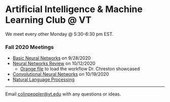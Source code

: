 # Artificial Intelligence & Machine Learning Club @ VT

We meet every other Monday @ 5:30-6:30 pm EST.

### Fall 2020 Meetings
* [Basic Neural Networks](https://docs.google.com/presentation/d/1avIj--PoR2UvWB3W4_K5OGcz8uXfxlO9fUkKoA6d-Wg/edit?usp=sharing) on 9/28/2020
* [Neural Networks Review](https://docs.google.com/presentation/d/1lIet0KKtklYYJDZn4Kz7v1XEVEejwYlXJZ5Nblk6tbQ/edit?usp=sharing) on 10/12/2020
  * [Orange file](https://drive.google.com/file/d/1euAdTG1eRf9rrmtNLSjQTawUk_NjF1Ck/view?usp=sharing) to load the workflow Dr. Chreston showcased
* [Convolutional Neural Networks](https://docs.google.com/presentation/d/1pxYL6QWjhzYcEVHKHt9wmRCW8vk2HihoragWwWKWh4c/edit?usp=sharing) on 10/19/2020
* [Natural Language Processing](https://docs.google.com/presentation/d/1AR3kPOyBsCzMj-f92XtxGpEiscaS-ZPLTeJJbr0Rw3c/edit?usp=sharing)

---
Email colinpeppler@vt.edu with any questions or ideas.
